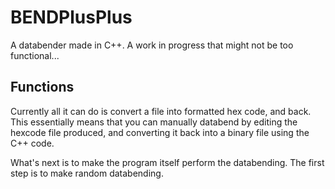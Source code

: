 # BENDPlusPlus
A databender made in C++. A work in progress that might not be too functional...

## Functions
Currently all it can do is convert a file into formatted hex code, and back.
This essentially means that you can manually databend by editing the hexcode file produced,
and converting it back into a binary file using the C++ code.

What's next is to make the program itself perform the databending. The first step is to make random databending.
